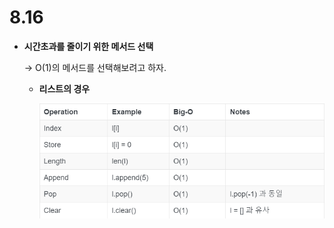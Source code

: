 # 8.16

- **시간초과를 줄이기 위한 메서드 선택**
  
    → O(1)의 메서드를 선택해보려고 하자.
    
    - **리스트의 경우**
      
        ![Untitled](./8.16/Untitled.png)
